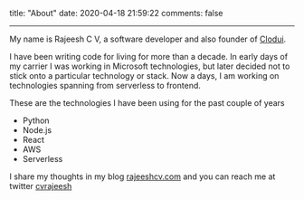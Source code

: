 title: "About"
date: 2020-04-18 21:59:22
comments: false

---

My name is Rajeesh C V, a software developer and also founder of [Clodui](https://www.clodui.com).

I have been writing code for living for more than a decade. In early days of my carrier I was working in Microsoft technologies, but later decided not to stick onto a particular technology or stack. Now a days, I am working on technologies spanning from serverless to frontend.

These are the technologies I have been using for the past couple of years

- Python
- Node.js
- React
- AWS
- Serverless

I share my thoughts in my blog [rajeeshcv.com](https://www.rajeeshcv.com) and you can reach me at twitter [cvrajeesh](https://twitter.com/cvrajeesh)
